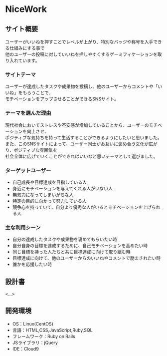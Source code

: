 # NiceWork

## サイト概要
ユーザーがいいねを押すことでレベルが上がり、特別なバッジや称号を入手できる仕組みにする事で  
他のユーザーの投稿に対していいねを押しやすくするゲーミフィケーションを取り入れています。

### サイトテーマ
ユーザーが達成したタスクや成果物を投稿し、他のユーザーからコメントや「いいね」をもらうことで、  
モチベーションをアップさせることができるSNSサイト。

### テーマを選んだ理由
現代社会においてストレスや不安感が増加していることから、ユーザーのモチベーションを向上させ、  
ポジティブな気持ちを持って生活することができるようにしたいと思いました。  
また、このSNSサイトによって、ユーザー同士がお互いに褒め合う文化が広がり、ポジティブな雰囲気を  
社会全体に広げていくことができればいいなと思いテーマとして選びました。

### ターゲットユーザー
- 自己成長や目標達成を目指している人
- 身近にモチベーションを与えてくれる人がいない人
- 無気力になってしまいがちな人
- 特定の目的に向かって努力している人
- 競争心を持っていて、自分より優秀な人がいるとモチベーションを上げられる人

### 主な利用シーン
- 自分の達成したタスクや成果物を褒めてもらいたい時
- 自分自身の目標を達成するために、自己モチベーションを高めたい時
- 同じ目標を持った人たちと共に目標達成に向けて取り組む時
- 目標達成に向けて、他のユーザーからのいいねやコメントで励まされたい時
- 誰かを応援したい時

## 設計書
<...>

## 開発環境
- OS：Linux(CentOS)
- 言語：HTML,CSS,JavaScript,Ruby,SQL
- フレームワーク：Ruby on Rails
- JSライブラリ：jQuery
- IDE：Cloud9
